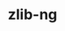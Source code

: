---
title: "zlib-ng"
layout: cache
categories: [package, develop-2025-06-01]
meta: {"compilers": ["apple-clang@16.0.0", "cce@18.0.0", "gcc@10.5.0", "gcc@11.1.0", "gcc@11.4.0", "gcc@12.3.0", "gcc@12.4.0", "gcc@13.2.0", "gcc@13.3.0", "gcc@7.3.1", "gcc@7.5.0", "intel-oneapi-compilers@2024.1.0", "intel-oneapi-compilers@2025.1.0", "llvm@14.0.0", "msvc@19.39.33523"], "num_specs": 32, "num_specs_by_stack": {"aws-pcluster-neoverse_v1": 1, "aws-pcluster-x86_64_v4": 4, "bootstrap-aarch64-darwin": 1, "bootstrap-x86_64-linux-gnu": 1, "build_systems": 1, "data-vis-sdk": 1, "developer-tools-aarch64-linux-gnu": 1, "developer-tools-darwin": 1, "developer-tools-x86_64_v3-linux-gnu": 1, "e4s": 2, "e4s-cray-rhel": 2, "e4s-neoverse-v2": 2, "e4s-oneapi": 2, "e4s-rocm-external": 1, "hep": 1, "ml-darwin-aarch64-mps": 1, "ml-linux-aarch64-cpu": 1, "ml-linux-aarch64-cuda": 1, "ml-linux-x86_64-cpu": 1, "ml-linux-x86_64-cuda": 1, "ml-linux-x86_64-rocm": 1, "radiuss": 2, "radiuss-aws": 2, "radiuss-aws-aarch64": 2, "root": 32, "tutorial": 7, "windows-vis": 1}, "oss": ["amzn2", "centos7", "rhel8", "sequoia", "ubuntu18.04", "ubuntu20.04", "ubuntu22.04", "ubuntu24.04", "windows10.0.20348"], "platforms": ["darwin", "linux", "windows"], "stacks": ["aws-pcluster-neoverse_v1", "aws-pcluster-x86_64_v4", "bootstrap-aarch64-darwin", "bootstrap-x86_64-linux-gnu", "build_systems", "data-vis-sdk", "developer-tools-aarch64-linux-gnu", "developer-tools-darwin", "developer-tools-x86_64_v3-linux-gnu", "e4s", "e4s-cray-rhel", "e4s-neoverse-v2", "e4s-oneapi", "e4s-rocm-external", "hep", "ml-darwin-aarch64-mps", "ml-linux-aarch64-cpu", "ml-linux-aarch64-cuda", "ml-linux-x86_64-cpu", "ml-linux-x86_64-cuda", "ml-linux-x86_64-rocm", "radiuss", "radiuss-aws", "radiuss-aws-aarch64", "root", "tutorial", "windows-vis"], "targets": ["aarch64", "neoverse_v1", "neoverse_v2", "x86_64", "x86_64_v3", "x86_64_v4"], "versions": ["2.0.7", "2.2.4"]}
spec_details: [{"compiler": "msvc@19.39.33523", "hash": "27d3ebyxrvje66kh4hc5ogjekx3cwpoz", "os": "windows10.0.20348", "platform": "windows", "size": "-", "stacks": ["root", "windows-vis"], "target": "x86_64", "variants": ["build_system=cmake", "build_type=Release", "+compat", "generator=ninja", "~ipo", "+new_strategies", "+opt", "+pic", "+shared"], "versions": ["2.2.4"]}, {"compiler": "gcc@7.3.1", "hash": "2khffn3hcr6s66xsirkvup4mehrzdghr", "os": "amzn2", "platform": "linux", "size": "-", "stacks": ["radiuss-aws", "root"], "target": "x86_64_v3", "variants": ["build_system=autotools", "+compat", "~new_strategies", "+opt", "+pic", "+shared"], "versions": ["2.2.4"]}, {"compiler": "gcc@11.4.0", "hash": "42wttkdx4ozxcwniliquityfltak2fw2", "os": "ubuntu22.04", "platform": "linux", "size": "-", "stacks": ["e4s-neoverse-v2", "root"], "target": "neoverse_v2", "variants": ["build_system=autotools", "+compat", "~new_strategies", "+opt", "+pic", "+shared"], "versions": ["2.2.4"]}, {"compiler": "gcc@11.4.0", "hash": "4f7byk5dpnbenneyaugd6sduk2wuw72b", "os": "ubuntu22.04", "platform": "linux", "size": "-", "stacks": ["e4s", "e4s-rocm-external", "hep", "root", "tutorial"], "target": "x86_64_v3", "variants": ["build_system=autotools", "+compat", "+new_strategies", "+opt", "+pic", "+shared"], "versions": ["2.2.4"]}, {"compiler": "gcc@7.5.0", "hash": "4ybij5ls4onfqt7vggxdyzkytwgazs4p", "os": "ubuntu18.04", "platform": "linux", "size": "-", "stacks": ["build_systems", "radiuss", "root"], "target": "x86_64_v3", "variants": ["build_system=autotools", "+compat", "+new_strategies", "+opt", "+pic", "+shared"], "versions": ["2.2.4"]}, {"compiler": "cce@18.0.0", "hash": "72aqrbo5bwwuzt4nchfhldxtrqcggtee", "os": "rhel8", "platform": "linux", "size": "-", "stacks": ["e4s-cray-rhel", "root"], "target": "x86_64_v3", "variants": ["build_system=autotools", "+compat", "+new_strategies", "+opt", "+pic", "+shared"], "versions": ["2.2.4"]}, {"compiler": "apple-clang@16.0.0", "hash": "axsngrfa46z2tebldqtsou2mfjo4i5vj", "os": "sequoia", "platform": "darwin", "size": "-", "stacks": ["bootstrap-aarch64-darwin", "developer-tools-darwin", "ml-darwin-aarch64-mps", "root"], "target": "aarch64", "variants": ["build_system=autotools", "+compat", "+new_strategies", "+opt", "+pic", "+shared"], "versions": ["2.2.4"]}, {"compiler": "cce@18.0.0", "hash": "c33zglv54k5fbzi7ynchih3nkcm32oz3", "os": "rhel8", "platform": "linux", "size": "-", "stacks": ["e4s-cray-rhel", "root"], "target": "x86_64_v3", "variants": ["build_system=autotools", "+compat", "~new_strategies", "+opt", "+pic", "+shared"], "versions": ["2.2.4"]}, {"compiler": "gcc@10.5.0", "hash": "cu6k3eqocwyocr7ccpbwsrevwr3vgnig", "os": "ubuntu22.04", "platform": "linux", "size": "-", "stacks": ["root", "tutorial"], "target": "x86_64_v3", "variants": ["build_system=autotools", "+compat", "+new_strategies", "+opt", "+pic", "+shared"], "versions": ["2.2.4"]}, {"compiler": "gcc@7.5.0", "hash": "df3queugfgkhazajtgnxuekobb27uqkp", "os": "ubuntu18.04", "platform": "linux", "size": "-", "stacks": ["radiuss", "root"], "target": "x86_64_v3", "variants": ["build_system=autotools", "+compat", "~new_strategies", "+opt", "+pic", "+shared"], "versions": ["2.2.4"]}, {"compiler": "llvm@14.0.0", "hash": "ezhz57ktz3rz2naxttjjidfnjwaignnw", "os": "ubuntu22.04", "platform": "linux", "size": "-", "stacks": ["root", "tutorial"], "target": "x86_64_v3", "variants": ["build_system=autotools", "+compat", "+new_strategies", "+opt", "+pic", "+shared"], "versions": ["2.2.4"]}, {"compiler": "gcc@12.4.0", "hash": "fcz4vlwuqtkddx5kiwnyv7mutec4sey5", "os": "amzn2", "platform": "linux", "size": "-", "stacks": ["aws-pcluster-neoverse_v1", "root"], "target": "neoverse_v1", "variants": ["build_system=autotools", "+compat", "+new_strategies", "+opt", "+pic", "+shared"], "versions": ["2.2.4"]}, {"compiler": "gcc@11.4.0", "hash": "gp6advzso6gfpnbmi6xueulb3csvme5w", "os": "ubuntu22.04", "platform": "linux", "size": "-", "stacks": ["e4s-neoverse-v2", "root"], "target": "neoverse_v2", "variants": ["build_system=autotools", "+compat", "+new_strategies", "+opt", "+pic", "+shared"], "versions": ["2.2.4"]}, {"compiler": "gcc@7.3.1", "hash": "j5v2rh3vwjikwd7l2ailva2jlawotbd3", "os": "amzn2", "platform": "linux", "size": "-", "stacks": ["radiuss-aws-aarch64", "root"], "target": "aarch64", "variants": ["build_system=autotools", "+compat", "+new_strategies", "+opt", "+pic", "+shared"], "versions": ["2.2.4"]}, {"compiler": "intel-oneapi-compilers@2024.1.0", "hash": "kb467z3plwskljlq4hnozvq2cmerfcm7", "os": "amzn2", "platform": "linux", "size": "-", "stacks": ["aws-pcluster-x86_64_v4", "root"], "target": "x86_64_v3", "variants": ["build_system=autotools", "+compat", "+new_strategies", "+opt", "+pic", "+shared"], "versions": ["2.2.4"]}, {"compiler": "gcc@11.4.0", "hash": "m7iijhvtyvyimrk5pci2rz6dcccnazuc", "os": "ubuntu22.04", "platform": "linux", "size": "-", "stacks": ["root", "tutorial"], "target": "x86_64_v3", "variants": ["build_system=autotools", "+compat", "+new_strategies", "+opt", "+pic", "+shared"], "versions": ["2.0.7"]}, {"compiler": "intel-oneapi-compilers@2025.1.0", "hash": "moobfcdrasis4vtrwlxcpcxmutxjw3ku", "os": "ubuntu22.04", "platform": "linux", "size": "-", "stacks": ["e4s-oneapi", "root"], "target": "x86_64_v3", "variants": ["build_system=autotools", "+compat", "+new_strategies", "+opt", "+pic", "+shared"], "versions": ["2.2.4"]}, {"compiler": "gcc@11.4.0", "hash": "nzbcrickbg56hnpqcjc5rrzjfduaoboy", "os": "ubuntu22.04", "platform": "linux", "size": "-", "stacks": ["e4s", "root"], "target": "x86_64_v3", "variants": ["build_system=autotools", "+compat", "~new_strategies", "+opt", "+pic", "+shared"], "versions": ["2.2.4"]}, {"compiler": "intel-oneapi-compilers@2024.1.0", "hash": "ofdshkagvymaytxc2cetv5h7fpi4lgdr", "os": "amzn2", "platform": "linux", "size": "-", "stacks": ["aws-pcluster-x86_64_v4", "root"], "target": "x86_64_v4", "variants": ["build_system=autotools", "+compat", "+new_strategies", "+opt", "+pic", "+shared"], "versions": ["2.2.4"]}, {"compiler": "gcc@11.4.0", "hash": "psplt6qpicq64gkoiqwkpthr5f2dzpwm", "os": "ubuntu22.04", "platform": "linux", "size": "-", "stacks": ["root", "tutorial"], "target": "x86_64_v3", "variants": ["build_system=autotools", "+compat", "+new_strategies", "+opt", "+pic", "+shared"], "versions": ["2.0.7"]}, {"compiler": "gcc@13.3.0", "hash": "pzed3hdxv3us6mf37kdsecnqsenpxfiu", "os": "rhel8", "platform": "linux", "size": "-", "stacks": ["developer-tools-aarch64-linux-gnu", "root"], "target": "aarch64", "variants": ["build_system=autotools", "+compat", "+new_strategies", "+opt", "+pic", "+shared"], "versions": ["2.2.4"]}, {"compiler": "gcc@10.5.0", "hash": "rqep4jiuc7g57q327lafzhbbmeibtwxh", "os": "centos7", "platform": "linux", "size": "-", "stacks": ["developer-tools-x86_64_v3-linux-gnu", "root"], "target": "x86_64_v3", "variants": ["build_system=autotools", "+compat", "+new_strategies", "+opt", "+pic", "+shared"], "versions": ["2.2.4"]}, {"compiler": "intel-oneapi-compilers@2025.1.0", "hash": "rtoe6w7pmcr2vdgh2m3kgxrg5nnelexg", "os": "ubuntu22.04", "platform": "linux", "size": "-", "stacks": ["e4s-oneapi", "root"], "target": "x86_64_v3", "variants": ["build_system=autotools", "+compat", "~new_strategies", "+opt", "+pic", "+shared"], "versions": ["2.2.4"]}, {"compiler": "gcc@7.3.1", "hash": "rzh6l4vdcus2dbrn6tolldscjuwhtykp", "os": "amzn2", "platform": "linux", "size": "-", "stacks": ["radiuss-aws-aarch64", "root"], "target": "aarch64", "variants": ["build_system=autotools", "+compat", "~new_strategies", "+opt", "+pic", "+shared"], "versions": ["2.2.4"]}, {"compiler": "intel-oneapi-compilers@2024.1.0", "hash": "sp53vrhtdjxg67dcw6i7upatrae3xd6d", "os": "amzn2", "platform": "linux", "size": "-", "stacks": ["aws-pcluster-x86_64_v4", "root"], "target": "x86_64_v4", "variants": ["build_system=autotools", "+compat", "+new_strategies", "+opt", "+pic", "+shared"], "versions": ["2.2.4"]}, {"compiler": "llvm@14.0.0", "hash": "tmatvrlxbb6senfnzqk3d3qbqpqwtwro", "os": "ubuntu22.04", "platform": "linux", "size": "-", "stacks": ["root", "tutorial"], "target": "x86_64_v3", "variants": ["build_system=autotools", "+compat", "+new_strategies", "+opt", "+pic", "+shared"], "versions": ["2.0.7"]}, {"compiler": "gcc@13.2.0", "hash": "tuxihtx5asxsjekacvmv3p7eyw45tvhm", "os": "ubuntu24.04", "platform": "linux", "size": "-", "stacks": ["bootstrap-x86_64-linux-gnu", "ml-linux-x86_64-cpu", "ml-linux-x86_64-cuda", "ml-linux-x86_64-rocm", "root"], "target": "x86_64_v3", "variants": ["build_system=autotools", "+compat", "+new_strategies", "+opt", "+pic", "+shared"], "versions": ["2.2.4"]}, {"compiler": "gcc@7.3.1", "hash": "ugu7pduzbpvecln4kzbrtjfve7e3je7r", "os": "amzn2", "platform": "linux", "size": "-", "stacks": ["radiuss-aws", "root"], "target": "x86_64_v3", "variants": ["build_system=autotools", "+compat", "+new_strategies", "+opt", "+pic", "+shared"], "versions": ["2.2.4"]}, {"compiler": "intel-oneapi-compilers@2024.1.0", "hash": "whwaa2xwzac7a54vjk4lds3hily6v2x4", "os": "amzn2", "platform": "linux", "size": "-", "stacks": ["aws-pcluster-x86_64_v4", "root"], "target": "x86_64_v3", "variants": ["build_system=autotools", "+compat", "+new_strategies", "+opt", "+pic", "+shared"], "versions": ["2.2.4"]}, {"compiler": "gcc@11.1.0", "hash": "y7ljig6k7uazmtg53slom45hpnvpn7n2", "os": "ubuntu20.04", "platform": "linux", "size": "-", "stacks": ["data-vis-sdk", "root"], "target": "x86_64_v3", "variants": ["build_system=autotools", "+compat", "+new_strategies", "+opt", "+pic", "+shared"], "versions": ["2.2.4"]}, {"compiler": "gcc@13.2.0", "hash": "z4776ubo6lmwiqy4faiiv23v76dgbzxw", "os": "ubuntu24.04", "platform": "linux", "size": "-", "stacks": ["ml-linux-aarch64-cpu", "ml-linux-aarch64-cuda", "root"], "target": "aarch64", "variants": ["build_system=autotools", "+compat", "+new_strategies", "+opt", "+pic", "+shared"], "versions": ["2.2.4"]}, {"compiler": "gcc@12.3.0", "hash": "zhlxpcpzldrxnthxrpssijh7f2xk3eqz", "os": "ubuntu22.04", "platform": "linux", "size": "-", "stacks": ["root", "tutorial"], "target": "x86_64_v3", "variants": ["build_system=autotools", "+compat", "+new_strategies", "+opt", "+pic", "+shared"], "versions": ["2.2.4"]}]
---